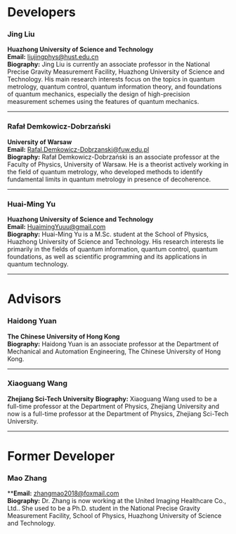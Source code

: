 # Developers

### **Jing Liu**
**Huazhong University of Science and Technology**  
**Email:** <liujingphys@hust.edu.cn>  
**Biography:** Jing Liu is currently an associate professor in the National Precise Gravity 
Measurement Facility, Huazhong University of Science and Technology. His main research interests 
focus on the topics in quantum metrology, quantum control, quantum information theory, and 
foundations of quantum mechanics, especially the design of high-precision measurement schemes 
using the features of quantum mechanics.

---

### **Rafał Demkowicz-Dobrzański**  
**University of Warsaw**  
**Email:** <Rafal.Demkowicz-Dobrzanski@fuw.edu.pl>  
**Biography:** Rafał Demkowicz-Dobrzański is an associate professor at the Faculty of Physics, 
University of Warsaw. He is a theorist actively working in the field of quantum metrology, 
who developed methods to identify fundamental limits in quantum metrology in presence of 
decoherence.

---
### **Huai-Ming Yu**  
**Huazhong University of Science and Technology**  
**Email:** <HuaimingYuuu@gmail.com>  
**Biography:** Huai-Ming Yu is a M.Sc. student at the School of Physics, Huazhong University of 
Science and Technology. His research interests lie primarily in the fields of quantum information,
quantum control, quantum foundations, as well as scientific programming and its applications in
quantum technology.

---

# Advisors

### **Haidong Yuan**  
**The Chinese University of Hong Kong**  
**Biography:** Haidong Yuan is an associate professor at the Department of Mechanical 
and Automation Engineering, The Chinese University of Hong Kong.

---

### **Xiaoguang Wang**  
**Zhejiang Sci-Tech University**
**Biography:** Xiaoguang Wang used to be a full-time professor at the Department of Physics, Zhejiang University and now is a full-time professor at the Department of Physics, Zhejiang Sci-Tech University.


---
# Former Developer

### **Mao Zhang** 
****Email:** <zhangmao2018@foxmail.com>  
**Biography:** Dr. Zhang is now working at the United Imaging Healthcare Co., Ltd.. She used to be a Ph.D. student in the National Precise Gravity Measurement Facility, School of Physics, Huazhong University of Science and Technology. 